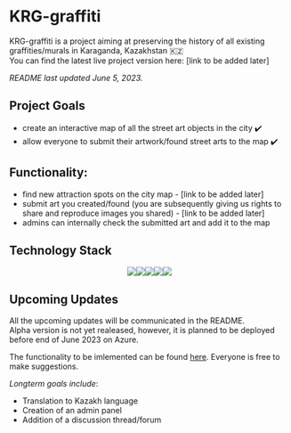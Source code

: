 # KRG-graffiti

KRG-graffiti is a project aiming at preserving the history of all existing graffities/murals in Karaganda, Kazakhstan 🇰🇿  
You can find the latest live project version here: [link to be added later]

_README last updated June 5, 2023._

## Project Goals
- create an interactive map of all the street art objects in the city ✔️
- allow everyone to submit their artwork/found street arts to the map ✔️

## Functionality:
- find new attraction spots on the city map - [link to be added later]
- submit art you created/found (you are subsequently giving us rights to share and reproduce images you shared) - [link to be added later]
- admins can internally check the submitted art and add it to the map

## Technology Stack
<p align="center"><img src="https://img.icons8.com/color/48/000000/angularjs.png"/><img  src="https://img.icons8.com/ios/50/flask.png"/><img src="https://img.icons8.com/color/48/000000/postgreesql.png"/><img src="https://img.icons8.com/color/48/docker.png"/><img src="https://img.icons8.com/fluency/48/azure-1.png"/></p>

## Upcoming Updates
All the upcoming updates will be communicated in the README.  
Alpha version is not yet realeased, however, it is planned to be deployed before end of June 2023 on Azure.  

The functionality to be imlemented can be found [here](https://github.com/yan-vei/krg-graffiti/issues). Everyone is free to make suggestions.  

*Longterm goals include*:
- Translation to Kazakh language  
- Creation of an admin panel  
- Addition of a discussion thread/forum
